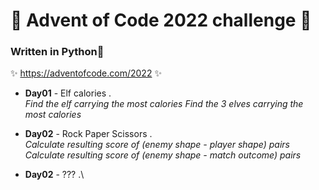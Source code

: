 # 🎄 Advent of Code 2022 challenge 🎄

### Written in **Python**🐍
✨ https://adventofcode.com/2022 ✨


- **Day01** - Elf calories .\
*Find the elf carrying the most calories*
*Find the 3 elves carrying the most calories*

- **Day02** - Rock Paper Scissors .\
*Calculate resulting score of (enemy shape - player shape) pairs*
*Calculate resulting score of (enemy shape - match outcome) pairs*

- **Day02** - ??? .\

